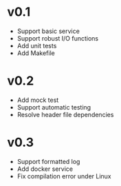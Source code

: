 # v0.1
- Support basic service
- Support robust I/O functions
- Add unit tests
- Add Makefile
# v0.2
- Add mock test
- Support automatic testing
- Resolve header file dependencies
# v0.3
- Support formatted log
- Add docker service
- Fix compilation error under Linux